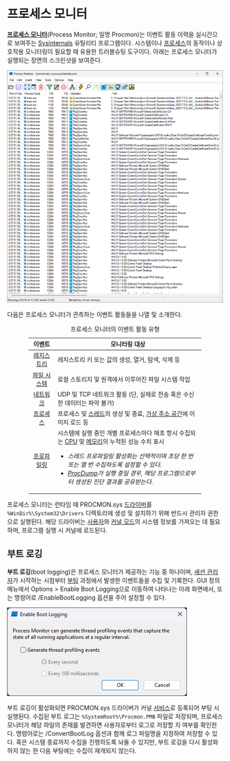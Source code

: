 # 프로세스 모니터
**[프로세스 모니터](https://aka.ms/procmon)**(Process Monitor; 일명 Procmon)는 이벤트 활동 이력을 실시간으로 보여주는 [Sysinternals](Sysinternals.md) 유틸리티 프로그램이다. 시스템이나 [프로세스](Process.md)의 동작이나 상호작용 모니터링이 필요할 때 유용한 트러블슈팅 도구이다. 아래는 프로세스 모니터가 실행되는 장면의 스크린샷을 보여준다.

![프로세스 모니터 유틸리티 프로그램](./images/sysinternals_procmon.png)

다음은 프로세스 모니터가 관측하는 이벤트 활동들을 나열 및 소개한다.

<table style="width: 80%; margin-left: auto; margin-right: auto;"><caption style="caption-side: top;">프로세스 모니터의 이벤트 활동 유형</caption><colgroup><col style="width: 15%;"/><col style="width: 85%;"/></colgroup><thead><tr><th style="text-align: center;">이벤트</th><th style="text-align: center;">모니터링 대상</th></tr></thead><tbody><tr><td style="text-align: center;"><a href="Registry.md">레지스트리</a></td><td>레지스트리 키 또는 값의 생성, 열거, 탐색, 삭제 등</td></tr><tr><td style="text-align: center;"><a href="FileSystem.md">파일 시스템</a></td><td>로컬 스토리지 및 원격에서 이루어진 파일 시스템 작업</td></tr><tr><td style="text-align: center;"><a href="Network.md">네트워크</a></td><td>UDP 및 TCP 네트워크 활동 (단, 실제로 전송 혹은 수신한 데이터는 파악 불가)</td></tr><tr><td style="text-align: center;"><a href="Process.md">프로세스</a></td><td>프로세스 및 <a href="Thread.md">스레드</a>의 생성 및 종료, <a href="Process.md#가상-주소-공간">가상 주소 공간</a>에 이미지 로드 등</td></tr><tr><td style="text-align: center;"><a href="https://en.wikipedia.org/wiki/Profiling_(computer_programming)">프로파일링</a></td><td>시스템에 실행 중인 개별 프로세스마다 매초 항시 수집되는 <a href="Processor.md">CPU</a> 및 <a href="Memory.md">메모리</a>의 누적된 성능 수치 표시<ul><li><i>스레드 프로파일링 활성화는 선택적이며 초당 한 번 또는 열 번 수집하도록 설정할 수 있다.</i></li><li><i><a href="ProcDump.md">ProcDump</a>가 실행 중일 경우, 해당 프로그램으로부터 생성된 진단 결과를 공유받는다.</i></li></ul></td></tr></tbody></table>

프로세스 모니터는 런타임 때 PROCMON.sys [드라이버](Driver.md#드라이버)를 `%WinDir%\System32\Drivers` 디렉토리에 생성 및 설치하기 위해 반드시 관리자 권한으로 실행된다. 해당 드라이버는 [사용자](Processor.md#권한-수준)와 [커널 모드](Processor.md#권한-수준)의 시스템 정보를 가져오는 데 필요하며, 프로그램 실행 시 커널에 로드된다.

## 부트 로깅
**부트 로깅**(boot logging)은 프로세스 모니터가 제공하는 기능 중 하나이며, [세션 관리자](Process.md#세션-관리자)가 시작하는 시점부터 [부팅](Boot.md) 과정에서 발생한 이벤트들을 수집 및 기록한다. GUI 창의 메뉴에서 Options > Enable Boot Logging으로 이동하여 나타나는 아래 화면에서, 또는 명령어로 /EnableBootLogging 옵션을 주어 설정할 수 있다.

![프로세스 모니터의 부트 로깅 활성화 창](./images/sysinternals_procmon_bootlog.png)

부트 로깅이 활성화되면 PROCMON.sys 드라이버가 커널 [서비스](Service.md#서비스-제어-관리자)로 등록되어 부팅 시 실행된다. 수집된 부트 로그는 `%SystemRoot%\Procmon.PMB` 파일로 저장되며, 프로세스 모니터가 해당 파일의 존재를 발견하면 사용자로부터 로그로 저장할 지 여부를 확인한다. 명령어로는 /ConvertBootLog 옵션과 함께 로그 파일명을 지정하여 저장할 수 있다. 혹은 시스템 종료까지 수집을 진행하도록 놔둘 수 있지만, 부트 로깅을 다시 활성화하지 않는 한 다음 부팅에는 수집이 재개되지 않는다.
